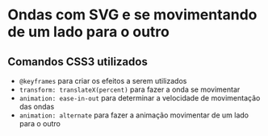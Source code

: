 # Ondas com SVG e se movimentando de um lado para o outro

## Comandos CSS3 utilizados
* `@keyframes` para criar os efeitos a serem utilizados
* `transform: translateX(percent)` para fazer a onda se movimentar
* `animation: ease-in-out` para determinar a velocidade de movimentação das ondas
* `animation: alternate` para fazer a animação movimentar de um lado para o outro